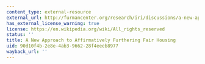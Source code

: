 ```yaml
---
content_type: external-resource
external_url: http://furmancenter.org/research/iri/discussions/a-new-approach-to-affirmatively-furthering-fair-housing
has_external_license_warning: true
license: https://en.wikipedia.org/wiki/All_rights_reserved
status: ''
title: A New Approach to Affirmatively Furthering Fair Housing
uid: 90d10f4b-2e8e-4ab3-9662-28f4eeeb8977
wayback_url: ''
---
```

